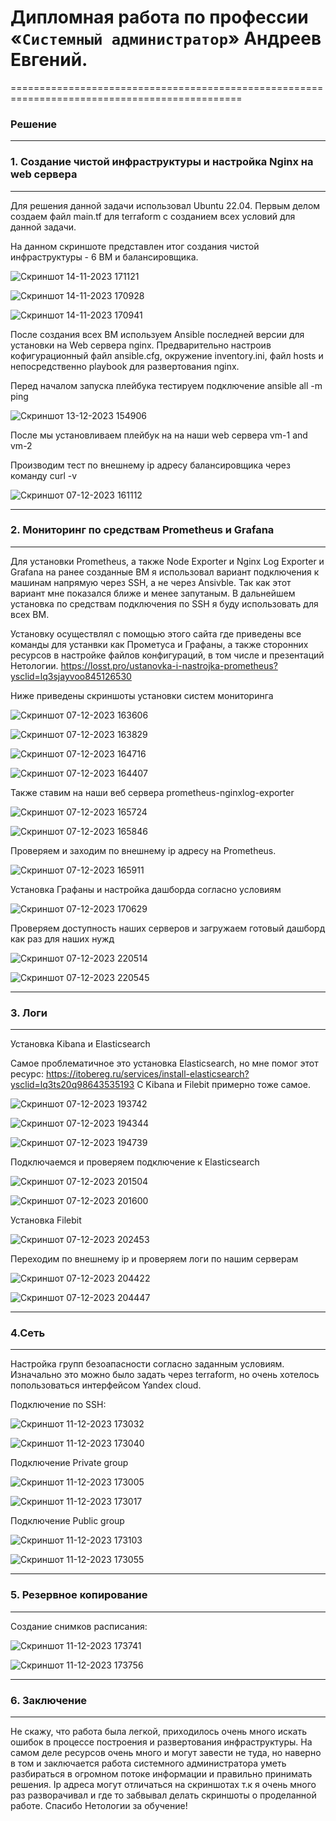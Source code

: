 # Дипломная работа по профессии «`Системный администратор`» Андреев Евгений.

==============================================================================================

### Решение

---

### 1. Создание чистой инфраструктуры и настройка Nginx на web сервера

---

Для решения данной задачи использовал Ubuntu 22.04. Первым делом создаем файл main.tf для terraform с созданием всех условий для данной задачи.


На данном скриншоте представлен итог создания чистой инфраструктуры - 6 ВМ и балансировщика.

![Скриншот 14-11-2023 171121](https://github.com/Oigen181/Diplom_netology/assets/126493876/d050b939-84cd-4d7c-b770-53b4b725541c)

![Скриншот 14-11-2023 170928](https://github.com/Oigen181/Diplom_netology/assets/126493876/2549944c-ca21-4b1b-9e87-71c3d6714ce8)

![Скриншот 14-11-2023 170941](https://github.com/Oigen181/Diplom_netology/assets/126493876/4ca4349b-83d2-40d0-82f7-1e6fb1c7bde3)

После создания всех ВМ используем Ansible последней версии для установки на Web сервера nginx. Предварительно настроив кофигурационный файл ansible.cfg, окружение inventory.ini, файл hosts и непосредственно playbook для развертования nginx.

Перед началом запуска плейбука тестируем подключение ansible all -m ping 

![Скриншот 13-12-2023 154906](https://github.com/Oigen181/Diplom_netology/assets/126493876/aeaab6e5-fee2-400b-82ef-df02e37a394e)

После мы установливаем плейбук на на наши web сервера vm-1 and vm-2

Производим тест по внешнему ip адресу балансировщика через команду curl -v 

![Скриншот 07-12-2023 161112](https://github.com/Oigen181/Diplom_netology/assets/126493876/7f5445fe-a155-4bf0-a845-091a7f24600f)

---

### 2. Мониторинг по средствам Prometheus и Grafana

----

Для установки Prometheus, а также Node Exporter и Nginx Log Exporter и Grafana на ранее созданные ВМ я использовал вариант подключения к машинам напрямую через SSH, а не через Ansivble. Так как этот вариант мне показался ближе и менее запутаным. 
В дальнейшем установка по средствам подключения по SSH я буду использовать для всех ВМ.


Установку осуществлял с помощью этого сайта где приведены все команды для устанвки как Прометуса и Графаны, а также сторонних ресурсов в настройке файлов конфигураций, в том числе и презентаций Нетологии.
https://losst.pro/ustanovka-i-nastrojka-prometheus?ysclid=lq3sjayvoo845126530

Ниже приведены скриншоты установки систем мониторинга

![Скриншот 07-12-2023 163606](https://github.com/Oigen181/Diplom_netology/assets/126493876/c5cc70a1-66d6-42e0-95b2-6cb352d8b1aa)

![Скриншот 07-12-2023 163829](https://github.com/Oigen181/Diplom_netology/assets/126493876/a1ab3fe8-6dcd-4dbb-8587-915a42de1c8f)

![Скриншот 07-12-2023 164716](https://github.com/Oigen181/Diplom_netology/assets/126493876/bc8a6c7d-e455-4c7e-ac99-e025c7075b6e)

![Скриншот 07-12-2023 164407](https://github.com/Oigen181/Diplom_netology/assets/126493876/7148a353-7b71-4870-8356-4f036380a046)


Также ставим на наши веб сервера prometheus-nginxlog-exporter 

![Скриншот 07-12-2023 165724](https://github.com/Oigen181/Diplom_netology/assets/126493876/d41d2037-bb92-4d15-bc03-860393c3880b)

![Скриншот 07-12-2023 165846](https://github.com/Oigen181/Diplom_netology/assets/126493876/47c4cd04-b556-451f-9a0b-a43ee137823a)

Проверяем и заходим по внешнему ip адресу на Prometheus.

![Скриншот 07-12-2023 165911](https://github.com/Oigen181/Diplom_netology/assets/126493876/a4848b8c-9ee1-4dae-ad0f-148a6f6d77bf)


Установка Графаны и настройка дашборда согласно условиям

![Скриншот 07-12-2023 170629](https://github.com/Oigen181/Diplom_netology/assets/126493876/2c8e0736-fa90-4de6-a949-1bd8dc288e5f)

Проверяем доступность наших серверов и загружаем готовый дашборд как раз для наших нужд


![Скриншот 07-12-2023 220514](https://github.com/Oigen181/Diplom_netology/assets/126493876/ed17b232-9fad-4887-9ff2-d787568d15ee)


![Скриншот 07-12-2023 220545](https://github.com/Oigen181/Diplom_netology/assets/126493876/73ccf4eb-07a7-4a24-b051-609cb3b028a4)

---

### 3. Логи

---

Установка Kibana и Elasticsearch

Самое проблематичное это установка Elasticsearch, но мне помог этот ресурс:
https://itobereg.ru/services/install-elasticsearch?ysclid=lq3ts20q98643535193
C Kibana и Filebit примерно тоже самое.



![Скриншот 07-12-2023 193742](https://github.com/Oigen181/Diplom_netology/assets/126493876/25dfa32d-6695-4072-9bf3-963452f6f045)



![Скриншот 07-12-2023 194344](https://github.com/Oigen181/Diplom_netology/assets/126493876/099f9c8a-1208-4120-9f5f-8d85df742e54)


![Скриншот 07-12-2023 194739](https://github.com/Oigen181/Diplom_netology/assets/126493876/3fe502ef-8e54-4182-96ac-35c4876dd44c)


Подключаемся и проверяем подключение к Elasticsearch

![Скриншот 07-12-2023 201504](https://github.com/Oigen181/Diplom_netology/assets/126493876/3c485f4c-4a7b-4c26-ae99-bf2615427c5b)



![Скриншот 07-12-2023 201600](https://github.com/Oigen181/Diplom_netology/assets/126493876/9134b392-714d-4e8d-8b53-988254c7ce53)

Установка Filebit


![Скриншот 07-12-2023 202453](https://github.com/Oigen181/Diplom_netology/assets/126493876/3affd608-0d8c-48ed-b54f-bd3375352963)

Переходим по внешнему ip и проверяем логи по нашим серверам 

![Скриншот 07-12-2023 204422](https://github.com/Oigen181/Diplom_netology/assets/126493876/a5af07d5-6b39-4560-866d-aedb0abfff66)


![Скриншот 07-12-2023 204447](https://github.com/Oigen181/Diplom_netology/assets/126493876/d4fdc5b7-f01a-4e49-827a-aede8629394b)

---

### 4.Сеть

---

Настройка групп безоапасности согласно заданным условиям. Изначально это можно было задать через terraform, но очень хотелось попользоваться интерфейсом Yandex cloud.

Подключение по SSH: 

![Скриншот 11-12-2023 173032](https://github.com/Oigen181/Diplom_netology/assets/126493876/c6920f41-73a5-4b2a-9ed8-a8f6e7f0d075)


![Скриншот 11-12-2023 173040](https://github.com/Oigen181/Diplom_netology/assets/126493876/15c17642-628f-4893-8a24-89f237e28760)

Подключение Private group 

![Скриншот 11-12-2023 173005](https://github.com/Oigen181/Diplom_netology/assets/126493876/2e5168a1-3600-4e88-9b07-0faa322c4475)


![Скриншот 11-12-2023 173017](https://github.com/Oigen181/Diplom_netology/assets/126493876/151a10be-a735-4cc8-8ac2-c7a41d032252)

Подключение Public group

![Скриншот 11-12-2023 173103](https://github.com/Oigen181/Diplom_netology/assets/126493876/ad7b373f-e4f1-4a9b-b370-73afa9e3f1df)


![Скриншот 11-12-2023 173055](https://github.com/Oigen181/Diplom_netology/assets/126493876/8b89d38a-57e2-434b-99fb-f2391fd374fe)

---

### 5. Резервное копирование

--- 

Создание снимков расписания:


![Скриншот 11-12-2023 173741](https://github.com/Oigen181/Diplom_netology/assets/126493876/f45f4635-f31e-4ffa-a0d2-f13021360990)


![Скриншот 11-12-2023 173756](https://github.com/Oigen181/Diplom_netology/assets/126493876/6990b82a-7673-42ec-a047-39b12589c094)

---

### 6. Заключение

----

Не скажу, что работа была легкой, приходилось очень много искать ошибок в процессе построения и развертования инфраструктуры. На самом деле ресурсов очень много и могут завести не туда, но наверно в том и заключается работа системного администратора уметь разбираться в огромном потоке информации и правильно принимать решения. Ip адреса могут отличаться на скриншотах т.к я очень много раз разворачивал и где то забвывал делать скриншоты о проделанной работе.
Спасибо Нетологии за обучение!


